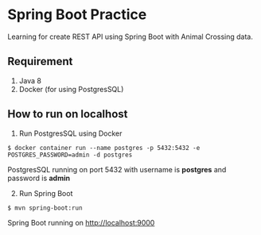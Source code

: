 # Spring Boot Practice

Learning for create REST API using Spring Boot with Animal Crossing data.

## Requirement

1. Java 8
2. Docker (for using PostgresSQL)

## How to run on localhost

1. Run PostgresSQL using Docker

```shell
$ docker container run --name postgres -p 5432:5432 -e POSTGRES_PASSWORD=admin -d postgres
```

PostgresSQL running on port 5432 with username is **postgres** and password is **admin**

2. Run Spring Boot

```shell
$ mvn spring-boot:run
```

Spring Boot running on <http://localhost:9000>
